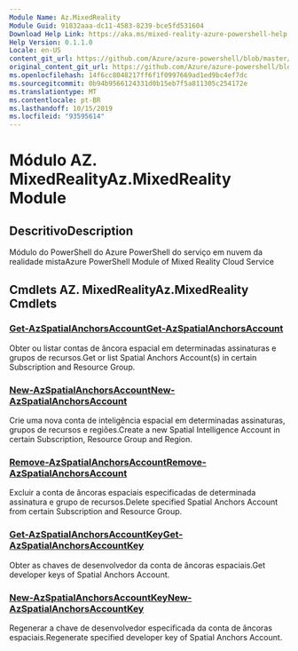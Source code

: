 ```yaml
---
Module Name: Az.MixedReality
Module Guid: 91832aaa-dc11-4583-8239-bce5fd531604
Download Help Link: https://aka.ms/mixed-reality-azure-powershell-help
Help Version: 0.1.1.0
Locale: en-US
content_git_url: https://github.com/Azure/azure-powershell/blob/master/src/MixedReality/MixedReality/help/Az.MixedReality.md
original_content_git_url: https://github.com/Azure/azure-powershell/blob/master/src/MixedReality/MixedReality/help/Az.MixedReality.md
ms.openlocfilehash: 14f6cc8048217ff6f1f0997669ad1ed9bc4ef7dc
ms.sourcegitcommit: 0b94b9566124331d0b15eb7f5a811305c254172e
ms.translationtype: MT
ms.contentlocale: pt-BR
ms.lasthandoff: 10/15/2019
ms.locfileid: "93595614"
---
```

# <span data-ttu-id="b4a6d-101">Módulo AZ. MixedReality</span><span class="sxs-lookup"><span data-stu-id="b4a6d-101">Az.MixedReality Module</span></span>
## <span data-ttu-id="b4a6d-102">Descritivo</span><span class="sxs-lookup"><span data-stu-id="b4a6d-102">Description</span></span>
<span data-ttu-id="b4a6d-103">Módulo do PowerShell do Azure PowerShell do serviço em nuvem da realidade mista</span><span class="sxs-lookup"><span data-stu-id="b4a6d-103">Azure PowerShell Module of Mixed Reality Cloud Service</span></span>

## <span data-ttu-id="b4a6d-104">Cmdlets AZ. MixedReality</span><span class="sxs-lookup"><span data-stu-id="b4a6d-104">Az.MixedReality Cmdlets</span></span>
### [<span data-ttu-id="b4a6d-105">Get-AzSpatialAnchorsAccount</span><span class="sxs-lookup"><span data-stu-id="b4a6d-105">Get-AzSpatialAnchorsAccount</span></span>](Get-AzSpatialAnchorsAccount.md)
<span data-ttu-id="b4a6d-106">Obter ou listar contas de âncora espacial em determinadas assinaturas e grupos de recursos.</span><span class="sxs-lookup"><span data-stu-id="b4a6d-106">Get or list Spatial Anchors Account(s) in certain Subscription and Resource Group.</span></span>

### [<span data-ttu-id="b4a6d-107">New-AzSpatialAnchorsAccount</span><span class="sxs-lookup"><span data-stu-id="b4a6d-107">New-AzSpatialAnchorsAccount</span></span>](New-AzSpatialAnchorsAccount.md)
<span data-ttu-id="b4a6d-108">Crie uma nova conta de inteligência espacial em determinadas assinaturas, grupos de recursos e regiões.</span><span class="sxs-lookup"><span data-stu-id="b4a6d-108">Create a new Spatial Intelligence Account in certain Subscription, Resource Group and Region.</span></span>

### [<span data-ttu-id="b4a6d-109">Remove-AzSpatialAnchorsAccount</span><span class="sxs-lookup"><span data-stu-id="b4a6d-109">Remove-AzSpatialAnchorsAccount</span></span>](Remove-AzSpatialAnchorsAccount.md)
<span data-ttu-id="b4a6d-110">Excluir a conta de âncoras espaciais especificadas de determinada assinatura e grupo de recursos.</span><span class="sxs-lookup"><span data-stu-id="b4a6d-110">Delete specified Spatial Anchors Account from certain Subscription and Resource Group.</span></span>

### [<span data-ttu-id="b4a6d-111">Get-AzSpatialAnchorsAccountKey</span><span class="sxs-lookup"><span data-stu-id="b4a6d-111">Get-AzSpatialAnchorsAccountKey</span></span>](Get-AzSpatialAnchorsAccountKey.md)
<span data-ttu-id="b4a6d-112">Obter as chaves de desenvolvedor da conta de âncoras espaciais.</span><span class="sxs-lookup"><span data-stu-id="b4a6d-112">Get developer keys of Spatial Anchors Account.</span></span>

### [<span data-ttu-id="b4a6d-113">New-AzSpatialAnchorsAccountKey</span><span class="sxs-lookup"><span data-stu-id="b4a6d-113">New-AzSpatialAnchorsAccountKey</span></span>](New-AzSpatialAnchorsAccountKey.md)
<span data-ttu-id="b4a6d-114">Regenerar a chave de desenvolvedor especificada da conta de âncoras espaciais.</span><span class="sxs-lookup"><span data-stu-id="b4a6d-114">Regenerate specified developer key of Spatial Anchors Account.</span></span>